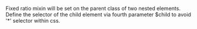 Fixed ratio mixin will be set on the parent class of two nested elements.
Define the selector of the child element via fourth parameter $child to avoid '*' selector within css.
